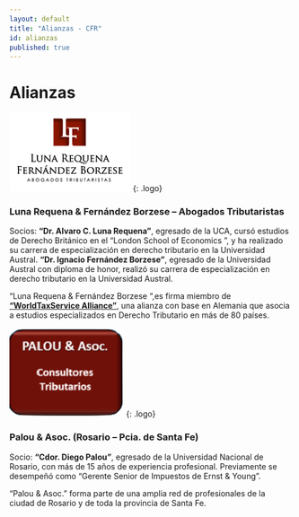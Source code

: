 ```yaml
---
layout: default
title: "Alianzas - CFR"
id: alianzas
published: true
---
```


# Alianzas

![Requena Abogados](/assets/images/alianzas/requena-logo.png)
{: .logo}

### Luna Requena & Fernández Borzese  – Abogados Tributaristas

Socios: **“Dr. Alvaro C. Luna Requena”**, egresado de la UCA, cursó estudios de Derecho Británico en el “London School of Economics ”, y ha realizado su carrera de especialización en derecho tributario en la Universidad Austral. **“Dr. Ignacio Fernández Borzese”**, egresado de la Universidad Austral con diploma de honor, realizó su carrera de especialización en derecho tributario en la Universidad Austral.

“Luna Requena & Fernández Borzese “,es firma miembro de [**“WorldTaxService Alliance”**](http://www.wts-alliance.com/), una alianza con base en Alemania que asocia a estudios especializados en Derecho Tributario en más de 80 países.

![Palou & Asoc](/assets/images/alianzas/palou-logo.png)
{: .logo}

### Palou & Asoc. (Rosario – Pcia. de Santa Fe)

Socio: **“Cdor. Diego Palou”**, egresado de la Universidad Nacional de Rosario, con más de 15 años de experiencia profesional. Previamente se desempeñó como  “Gerente Senior de Impuestos de Ernst & Young”.

“Palou & Asoc.” forma parte de una amplia red de profesionales de la ciudad de Rosario y  de  toda la provincia de Santa Fe.